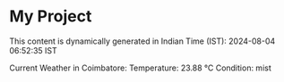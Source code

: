 # My Project

This content is dynamically generated in Indian Time (IST): 2024-08-04 06:52:35 IST


Current Weather in Coimbatore:
Temperature: 23.88 °C
Condition: mist
